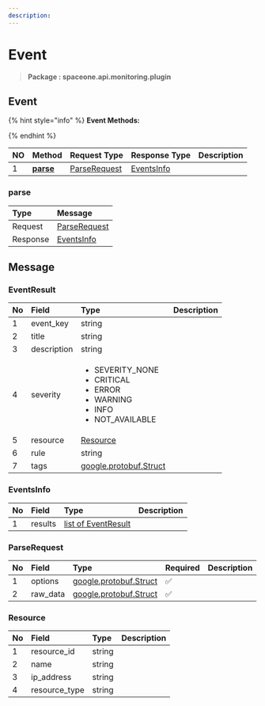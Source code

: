 ```yaml
---
description:  
---
```

# Event

>  **Package : spaceone.api.monitoring.plugin**

## Event

{% hint style="info" %}
**Event Methods:**

{%  endhint %}


| NO |  Method | Request Type | Response Type | Description |
| :--- | :--- | :--- | :--- | :--- |
| 1 | [**parse**](event.md#parse)|   [ParseRequest](event.md#parserequest) |   [EventsInfo](event.md#eventsinfo) |  | 
 

 
### parse


| Type | Message |
| :--- | :--- |
| Request | [ParseRequest](event.md#parserequest) |
| Response |  [EventsInfo](event.md#eventsinfo)  |


## 

## Message

### EventResult
<table>
  <thead>
    <tr>
      <th style="text-align:left">No</th>
      <th style="text-align:left">Field</th>
      <th style="text-align:left">Type</th>
      <th style="text-align:left">Description</th>
    </tr>
  </thead>
  <tbody>
    <tr>
      <td style="text-align:left">1</td>
      <td style="text-align:left">event_key</td>
      <td style="text-align:left">string</td>
<td style="text-align:left"></td>

   </tr>
    <tr>
      <td style="text-align:left">2</td>
      <td style="text-align:left">title</td>
      <td style="text-align:left">string</td>
<td style="text-align:left"></td>

   </tr>
    <tr>
      <td style="text-align:left">3</td>
      <td style="text-align:left">description</td>
      <td style="text-align:left">string</td>
<td style="text-align:left"></td>

   </tr>
    <tr>
      <td style="text-align:left">4</td>
      <td style="text-align:left">severity</td>
      <td style="text-align:left"><ul>
          	<li>SEVERITY_NONE</li>
          	<li>CRITICAL</li>
          	<li>ERROR</li>
          	<li>WARNING</li>
          	<li>INFO</li>
          	<li>NOT_AVAILABLE</li>
        </ul></td>
<td style="text-align:left"></td>

   </tr>
    <tr>
      <td style="text-align:left">5</td>
      <td style="text-align:left">resource</td>
      <td style="text-align:left"><a href="event.md#resource">Resource</a></td>
<td style="text-align:left"></td>

   </tr>
    <tr>
      <td style="text-align:left">6</td>
      <td style="text-align:left">rule</td>
      <td style="text-align:left">string</td>
<td style="text-align:left"></td>

   </tr>
    <tr>
      <td style="text-align:left">7</td>
      <td style="text-align:left">tags</td>
      <td style="text-align:left"><a href="https://github.com/protocolbuffers/protobuf/blob/master/src/google/protobuf/struct.proto">google.protobuf.Struct</a></td>
<td style="text-align:left"></td>

   </tr>
  </tbody>
</table>



### EventsInfo
| No | Field | Type |  Description |
| :--- | :--- | :--- | :--- |
| 1 | results |[list of EventResult](event.md#eventresult) | |

### ParseRequest
| No | Field | Type | Required | Description |
| :--- | :--- | :--- | :--- | :--- |
| 1 | options |[google.protobuf.Struct](https://github.com/protocolbuffers/protobuf/blob/master/src/google/protobuf/struct.proto)|✅| |
| 2 | raw_data |[google.protobuf.Struct](https://github.com/protocolbuffers/protobuf/blob/master/src/google/protobuf/struct.proto)|✅| |

### Resource
| No | Field | Type |  Description |
| :--- | :--- | :--- | :--- |
| 1 | resource_id |string | |
| 2 | name |string | |
| 3 | ip_address |string | |
| 4 | resource_type |string | |
